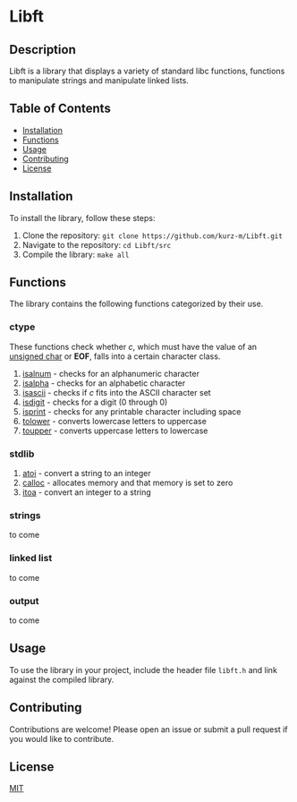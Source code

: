 # Libft

## Description
Libft is a library that displays a variety of standard libc functions, functions to manipulate strings and manipulate linked lists.

## Table of Contents
- [Installation](#installation)
- [Functions](#functions)
- [Usage](#usage)
- [Contributing](#contributing)
- [License](#license)

## Installation
To install the library, follow these steps:
1. Clone the repository: `git clone https://github.com/kurz-m/Libft.git`
2. Navigate to the repository: `cd Libft/src`
3. Compile the library: `make all`

## Functions
The library contains the following functions categorized by their use.

### ctype
These functions check whether *c*, which must have the value of an
<u>unsigned char</u> or **EOF**, falls into a certain character class.
1. [isalnum](./src/ft_isalnum.c) - checks for an alphanumeric character
2. [isalpha](./src/ft_isalpha.c) - checks for an alphabetic character
3. [isascii](./src/ft_isascii.c) - checks if *c* fits into the ASCII character set
4. [isdigit](./src/ft_isdigit.c) - checks for a digit (0 through 0)
5. [isprint](./src/ft_isprint.c) - checks for any printable character including space
6. [tolower](./src/ft_tolower.c) - converts lowercase letters to uppercase
7. [toupper](./src/ft_toupper.c) - converts uppercase letters to lowercase

### stdlib
1. [atoi](./src/ft_atoi.c) - convert a string to an integer
2. [calloc](./src/ft_calloc.c) - allocates memory and that memory is set to zero
3. [itoa](./src/ft_itoa.c) - convert an integer to a string

### strings
to come

### linked list
to come

### output
to come 

## Usage
To use the library in your project, include the header file `libft.h` and link against the compiled library.

## Contributing
Contributions are welcome! Please open an issue or submit a pull request if you would like to contribute.

## License
[MIT](https://choosealicense.com/licenses/mit/)
